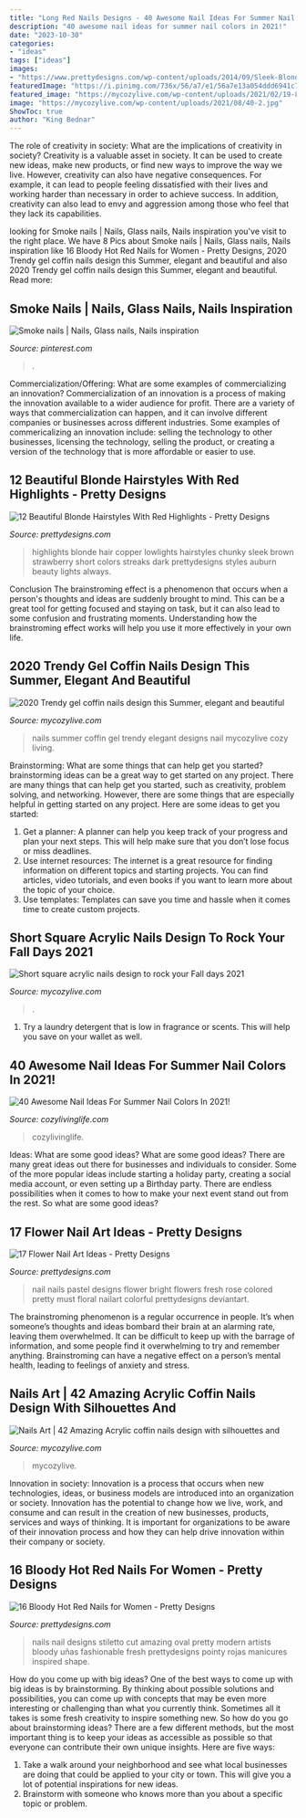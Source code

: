 ```yaml
---
title: "Long Red Nails Designs - 40 Awesome Nail Ideas For Summer Nail Colors In 2021!"
description: "40 awesome nail ideas for summer nail colors in 2021!"
date: "2023-10-30"
categories:
- "ideas"
tags: ["ideas"]
images:
- "https://www.prettydesigns.com/wp-content/uploads/2014/09/Sleek-Blonde-Hair-With-Red-Highlights.jpg"
featuredImage: "https://i.pinimg.com/736x/56/a7/e1/56a7e13a054ddd6941c7495535de6fc4.jpg"
featured_image: "https://mycozylive.com/wp-content/uploads/2021/02/19-8.jpg"
image: "https://mycozylive.com/wp-content/uploads/2021/08/40-2.jpg"
ShowToc: true
author: "King Bednar"
---
```



The role of creativity in society: What are the implications of creativity in society?
Creativity is a valuable asset in society. It can be used to create new ideas, make new products, or find new ways to improve the way we live. However, creativity can also have negative consequences. For example, it can lead to people feeling dissatisfied with their lives and working harder than necessary in order to achieve success. In addition, creativity can also lead to envy and aggression among those who feel that they lack its capabilities.

	

		
looking for Smoke nails | Nails, Glass nails, Nails inspiration you've visit to the right place. We have 8 Pics about Smoke nails | Nails, Glass nails, Nails inspiration like 16 Bloody Hot Red Nails for Women - Pretty Designs, 2020 Trendy gel coffin nails design this Summer, elegant and beautiful and also 2020 Trendy gel coffin nails design this Summer, elegant and beautiful. Read more:
		
    
## Smoke Nails | Nails, Glass Nails, Nails Inspiration

<img loading=lazy src="https://i.pinimg.com/736x/56/a7/e1/56a7e13a054ddd6941c7495535de6fc4.jpg" onerror="this.onerror=null;this.src='https://tse1.mm.bing.net/th?id=OIP.Anw98C5F8WiWIOXSmZTH7wHaJ3&amp;pid=15.1';" alt="Smoke nails | Nails, Glass nails, Nails inspiration">

_Source: pinterest.com_

>. 

	

Commercialization/Offering: What are some examples of commercializing an innovation?
Commercialization of an innovation is a process of making the innovation available to a wider audience for profit. There are a variety of ways that commercialization can happen, and it can involve different companies or businesses across different industries. Some examples of commericalizing an innovation include: selling the technology to other businesses, licensing the technology, selling the product, or creating a version of the technology that is more affordable or easier to use.

    
## 12 Beautiful Blonde Hairstyles With Red Highlights - Pretty Designs

<img loading=lazy src="https://www.prettydesigns.com/wp-content/uploads/2014/09/Sleek-Blonde-Hair-With-Red-Highlights.jpg" onerror="this.onerror=null;this.src='https://tse4.mm.bing.net/th?id=OIP.MVE2kI-ilk6hWPbbuG_6ewHaMI&amp;pid=15.1';" alt="12 Beautiful Blonde Hairstyles With Red Highlights - Pretty Designs">

_Source: prettydesigns.com_

>highlights blonde hair copper lowlights hairstyles chunky sleek brown strawberry short colors streaks dark prettydesigns styles auburn beauty lights always. 

	

Conclusion
The brainstroming effect is a phenomenon that occurs when a person's thoughts and ideas are suddenly brought to mind. This can be a great tool for getting focused and staying on task, but it can also lead to some confusion and frustrating moments. Understanding how the brainstroming effect works will help you use it more effectively in your own life.

    
## 2020 Trendy Gel Coffin Nails Design This Summer, Elegant And Beautiful

<img loading=lazy src="https://mycozylive.com/wp-content/uploads/2020/06/39-1.jpg" onerror="this.onerror=null;this.src='https://tse2.mm.bing.net/th?id=OIP.yIiSNS2dw5JbDw1Ca8YlhQHaKz&amp;pid=15.1';" alt="2020 Trendy gel coffin nails design this Summer, elegant and beautiful">

_Source: mycozylive.com_

>nails summer coffin gel trendy elegant designs nail mycozylive cozy living. 

	

Brainstorming: What are some things that can help get you started?
brainstorming ideas can be a great way to get started on any project. There are many things that can help get you started, such as creativity, problem solving, and networking. However, there are some things that are especially helpful in getting started on any project. Here are some ideas to get you started:  
1. Get a planner: A planner can help you keep track of your progress and plan your next steps. This will help make sure that you don’t lose focus or miss deadlines. 
2. Use internet resources: The internet is a great resource for finding information on different topics and starting projects. You can find articles, video tutorials, and even books if you want to learn more about the topic of your choice. 
3. Use templates: Templates can save you time and hassle when it comes time to create custom projects.

    
## Short Square Acrylic Nails Design To Rock Your Fall Days 2021

<img loading=lazy src="https://mycozylive.com/wp-content/uploads/2021/08/40-2.jpg" onerror="this.onerror=null;this.src='https://tse1.mm.bing.net/th?id=OIP.niti4IUql0UNbvSwOwDUiwHaNK&amp;pid=15.1';" alt="Short square acrylic nails design to rock your Fall days 2021">

_Source: mycozylive.com_

>. 

	

1. Try a laundry detergent that is low in fragrance or scents. This will help you save on your wallet as well.

    
## 40 Awesome Nail Ideas For Summer Nail Colors In 2021!

<img loading=lazy src="https://cozylivinglife.com/wp-content/uploads/2021/05/39-2-683x1024.jpg" onerror="this.onerror=null;this.src='https://tse4.mm.bing.net/th?id=OIP.Okj2JnKszSqQbQFshsNMBAHaLG&amp;pid=15.1';" alt="40 Awesome Nail Ideas For Summer Nail Colors In 2021!">

_Source: cozylivinglife.com_

>cozylivinglife. 

	

Ideas: What are some good ideas?
What are some good ideas?
There are many great ideas out there for businesses and individuals to consider. Some of the more popular ideas include starting a holiday party, creating a social media account, or even setting up a Birthday party. There are endless possibilities when it comes to how to make your next event stand out from the rest. So what are some good ideas?

    
## 17 Flower Nail Art Ideas - Pretty Designs

<img loading=lazy src="https://www.prettydesigns.com/wp-content/uploads/2014/01/Fresh-Nail-Art.jpg" onerror="this.onerror=null;this.src='https://tse2.mm.bing.net/th?id=OIP.UNP1oOFLz4nGUAxTwaLk-wHaJ4&amp;pid=15.1';" alt="17 Flower Nail Art Ideas - Pretty Designs">

_Source: prettydesigns.com_

>nail nails pastel designs flower bright flowers fresh rose colored pretty must floral nailart colorful prettydesigns deviantart. 

	

The brainstroming phenomenon is a regular occurrence in people. It’s when someone’s thoughts and ideas bombard their brain at an alarming rate, leaving them overwhelmed. It can be difficult to keep up with the barrage of information, and some people find it overwhelming to try and remember anything. Brainstroming can have a negative effect on a person’s mental health, leading to feelings of anxiety and stress.

    
## Nails Art | 42 Amazing Acrylic Coffin Nails Design With Silhouettes And

<img loading=lazy src="https://mycozylive.com/wp-content/uploads/2021/02/19-8.jpg" onerror="this.onerror=null;this.src='https://tse1.mm.bing.net/th?id=OIP.SvsVxS_gzaJjXRrHQVNHZAHaKN&amp;pid=15.1';" alt="Nails Art | 42 Amazing Acrylic coffin nails design with silhouettes and">

_Source: mycozylive.com_

>mycozylive. 

	

Innovation in society:
Innovation is a process that occurs when new technologies, ideas, or business models are introduced into an organization or society. Innovation has the potential to change how we live, work, and consume and can result in the creation of new businesses, products, services and ways of thinking. It is important for organizations to be aware of their innovation process and how they can help drive innovation within their company or society.

    
## 16 Bloody Hot Red Nails For Women - Pretty Designs

<img loading=lazy src="http://www.prettydesigns.com/wp-content/uploads/2014/08/Amazing-Red-Stiletto-Nails.jpg" onerror="this.onerror=null;this.src='https://tse4.mm.bing.net/th?id=OIP.Eb7wfySTuGmVB7ZBSwiqjwHaLH&amp;pid=15.1';" alt="16 Bloody Hot Red Nails for Women - Pretty Designs">

_Source: prettydesigns.com_

>nails nail designs stiletto cut amazing oval pretty modern artists bloody uñas fashionable fresh prettydesigns pointy rojas manicures inspired shape. 

	

How do you come up with big ideas?
One of the best ways to come up with big ideas is by brainstorming. By thinking about possible solutions and possibilities, you can come up with concepts that may be even more interesting or challenging than what you currently think. Sometimes all it takes is some fresh creativity to inspire something new. So how do you go about brainstorming ideas? There are a few different methods, but the most important thing is to keep your ideas as accessible as possible so that everyone can contribute their own unique insights. Here are five ways: 
1) Take a walk around your neighborhood and see what local businesses are doing that could be applied to your city or town. This will give you a lot of potential inspirations for new ideas. 
2) Brainstorm with someone who knows more than you about a specific topic or problem.

